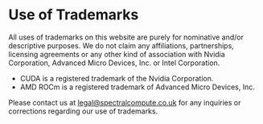 # Use of Trademarks

All uses of trademarks on this website are purely for nominative and/or descriptive purposes. We do not claim any affiliations, partnerships, licensing agreements or any other kind of association with Nvidia Corporation, Advanced Micro Devices, Inc. or Intel Corporation.

 - CUDA is a registered trademark of the Nvidia Corporation.
 - AMD ROCm is a registered trademark of Advanced Micro Devices, Inc.

Please contact us at [legal@spectralcompute.co.uk](mailto:legal@spectralcompute.co.uk) for any inquiries or corrections regarding our use of trademarks.